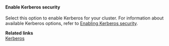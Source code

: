 

#### Enable Kerberos security 

Select this option to enable Kerberos for your cluster. For information about available Kerberos options, refer to [Enabling Kerberos security](security-kerberos.md). 


**Related links**      
[Kerberos](security-kerberos.md)  